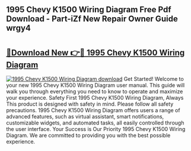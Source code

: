 ## 1995 Chevy K1500 Wiring Diagram Free Pdf Download - Part-iZf New Repair Owner Guide wrgy4

# <h2><a href="http://dfsrm4b.blite.top/?on=1995+Chevy+K1500+Wiring+Diagram">🔗Download New 👉🔴 1995 Chevy K1500 Wiring Diagram</a></h2>

[![1995 Chevy K1500 Wiring Diagram download](https://i.imgur.com/lujVjoI.png)](http://dfsrm4b.blite.top/?on=1995+Chevy+K1500+Wiring+Diagram)
Get Started! Welcome to your new 1995 Chevy K1500 Wiring Diagram user manual. This guide will walk you through everything you need to know to operate and maximize your experience. Safety First 1995 Chevy K1500 Wiring Diagram, Always This product is designed with safety in mind. Please follow all safety precautions. 1995 Chevy K1500 Wiring Diagram offers users a range of advanced features, such as virtual assistant, smart notifications, customizable widgets, and automated tasks, all easily controlled through the user interface. Your Success is Our Priority 1995 Chevy K1500 Wiring Diagram. We are committed to providing you with the best possible experience.

